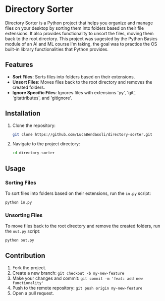 
# Directory Sorter

Directory Sorter is a Python project that helps you organize and manage files on your desktop by sorting them into folders based on their file extensions. It also provides functionality to unsort the files, moving them back to the root directory.
This project was sugested by the Python Basics module of an AI and ML course I'm taking, the goal was to practice the OS built-in library functionalities that Python provides.

## Features

- **Sort Files**: Sorts files into folders based on their extensions.
- **Unsort Files**: Moves files back to the root directory and removes the created folders.
- **Ignore Specific Files**: Ignores files with extensions 'py', 'git', 'gitattributes', and 'gitignore'.

## Installation

1. Clone the repository:
    ```sh
    git clone https://github.com/LucaBendasoli/directory-sorter.git
    ```
2. Navigate to the project directory:
    ```sh
    cd directory-sorter
    ```

## Usage

### Sorting Files

To sort files into folders based on their extensions, run the `in.py` script:

```sh
python in.py
```

### Unsorting Files

To move files back to the root directory and remove the created folders, run the `out.py` script:

```sh
python out.py
```

## Contribution

1. Fork the project.
2. Create a new branch: `git checkout -b my-new-feature`
3. Make your changes and commit: `git commit -m 'feat: add new functionality'`
4. Push to the remote repository: `git push origin my-new-feature`
5. Open a pull request.
